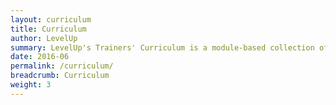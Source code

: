```yaml
---
layout: curriculum
title: Curriculum
author: LevelUp
summary: LevelUp's Trainers' Curriculum is a module-based collection of training sessions, field-tested and documented by a growing number of fellow digital security trainers, and gathered here to share with the wider global network of trainers. An open and participatory dynamic sets the tone for a training space that is more conducive to learning in general, and specifically to adult learning. The session modules within the LevelUp curriculum are designed to support just such an environment for your events.
date: 2016-06
permalink: /curriculum/
breadcrumb: Curriculum
weight: 3
---
```

